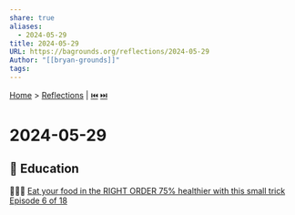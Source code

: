 ```yaml
---  
share: true  
aliases:  
  - 2024-05-29  
title: 2024-05-29  
URL: https://bagrounds.org/reflections/2024-05-29  
Author: "[[bryan-grounds]]"  
tags:   
---  
```

[Home](../index.md) > [Reflections](./index.md) | [⏮️](./2024-05-28.md) [⏭️](./2024-05-30.md)  
# 2024-05-29  
## 🧠 Education  
🥦🍗🍚 [Eat your food in the RIGHT ORDER 75% healthier with this small trick Episode 6 of 18](../videos/Eat%20your%20food%20in%20the%20RIGHT%20ORDER%2075%25%20healthier%20with%20this%20small%20trick%20Episode%206%20of%2018.md)  
